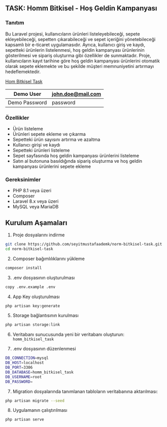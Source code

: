 ## TASK: Homm Bitkisel - Hoş Geldin Kampanyası

### Tanıtım
Bu Laravel projesi, kullanıcıların ürünleri listeleyebileceği, sepete ekleyebileceği, sepetten çıkarabileceği ve sepet içeriğini yönetebileceği kapsamlı bir e-ticaret uygulamasıdır. Ayrıca, kullanıcı giriş ve kaydı, sepetteki ürünlerin listelenmesi, hoş geldin kampanyası ürünlerinin gösterilmesi ve sipariş oluşturma gibi özellikler de sunmaktadır. Proje, kullanıcıların kayıt tarihine göre hoş geldin kampanyası ürünlerini otomatik olarak sepete eklemekte ve bu şekilde müşteri memnuniyetini artırmayı hedeflemektedir.

[Hom Bitkisel Task](https://task-homm-bitkisel.seyitmustafaademk.dev "Demo: Hom Bitkisel Task")

| Demo User     | john.doe@mail.com |
|---------------|-------------------|
| Demo Password | password          |

### Özellikler
- Ürün listeleme
- Ürünleri sepete ekleme ve çıkarma
- Sepetteki ürün sayısını artırma ve azaltma
- Kullanıcı girişi ve kaydı
- Sepetteki ürünleri listeleme
- Sepet sayfasında hoş geldin kampanyası ürünlerini listeleme
- Satın al butonuna basıldığında sipariş oluşturma ve hoş geldin kampanyası ürünlerini sepete ekleme

### Gereksinimler
- PHP 8.1 veya üzeri
- Composer
- Laravel 8.x veya üzeri
- MySQL veya MariaDB

## Kurulum Aşamaları
1.  Proje dosyalarını indirme
```bash
git clone https://github.com/seyitmustafaademk/norm-bitkisel-task.git
cd norm-bitkisel-task
```

2. Composer bağımlılıklarını yükleme
```bash
composer install
```

3. .env dosyasının oluşturulması
```bash
copy .env.example .env
```

4. App Key oluşturulması
```bash
php artisan key:generate
```

5. Storage bağlantısının kurulması
```bash
php artisan storage:link
```

6. Veritabanı sunucusunda yeni bir veritabanı oluşturun: `homm_bitkisel_task`

7.  .env dosyasının düzenlenmesi
```bash
DB_CONNECTION=mysql
DB_HOST=localhost
DB_PORT=3306
DB_DATABASE=homm_bitkisel_task
DB_USERNAME=root
DB_PASSWORD=
```

7. Migration dosyalarında tanımlanan tabloların veritabanına aktarılması:
```bash
php artisan migrate --seed
```

8. Uygulamanın çalıştırılması
```bash
php artisan serve
```
